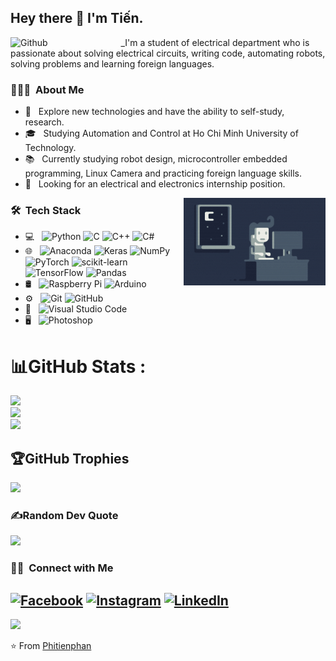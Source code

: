 ## Hey there 👋 I'm Tiến.

<img width="35%" align="left" alt="Github" src="https://github.com/Phitienphan/Phitienphan/assets/133135507/ed85d377-6810-4daf-b76a-bffd83998e6f" />

  _I'm a student of electrical department who is passionate about solving electrical circuits, writing code, automating robots, solving problems and learning foreign languages.

### 👨🏻‍💻 &nbsp;About Me

- 🤔 &nbsp; Explore new technologies and have the ability to self-study, research.
- 🎓 &nbsp; Studying Automation and Control at Ho Chi Minh University of Technology.
- 📚 &nbsp; Currently studying robot design, microcontroller embedded programming, Linux Camera and practicing foreign language skills.
- 👯 &nbsp; Looking for an electrical and electronics internship position.

<img width="45%" align="right" alt="Github" src="https://raw.githubusercontent.com/AVS1508/AVS1508/master/assets/Night-Coding.gif" />



### 🛠 &nbsp;Tech Stack
- 💻 &nbsp;
  ![Python](https://img.shields.io/badge/-Python-333333?style=plastic&logo=python)
  ![C](https://img.shields.io/badge/c-%2300599C.svg?style=plastic&logo=c&logoColor=white)
  ![C++](https://img.shields.io/badge/-C++-333333?style=plastic&logo=C%2B%2B&logoColor=00599C)
  ![C#](https://img.shields.io/badge/c%23-%23239120.svg?style=plastic&logo=c-sharp&logoColor=white)
- 🌐 &nbsp;
  ![Anaconda](https://img.shields.io/badge/Anaconda-%2344A833.svg?style=plastic&logo=anaconda&logoColor=white)
  ![Keras](https://img.shields.io/badge/Keras-%23D00000.svg?style=plastic&logo=Keras&logoColor=white)
  ![NumPy](https://img.shields.io/badge/numpy-%23013243.svg?style=plastic&logo=numpy&logoColor=white)
  ![PyTorch](https://img.shields.io/badge/PyTorch-%23EE4C2C.svg?style=plastic&logo=PyTorch&logoColor=white)
  ![scikit-learn](https://img.shields.io/badge/scikit--learn-%23F7931E.svg?style=plastic&logo=scikit-learn&logoColor=white)
  ![TensorFlow](https://img.shields.io/badge/TensorFlow-%23FF6F00.svg?style=plastic&logo=TensorFlow&logoColor=white)
  ![Pandas](https://img.shields.io/badge/pandas-%23150458.svg?style=plastic&logo=pandas&logoColor=white)
- 🛢 &nbsp;
  ![Raspberry Pi](https://img.shields.io/badge/-RaspberryPi-C51A4A?style=plastic&logo=Raspberry-Pi)
  ![Arduino](https://img.shields.io/badge/-Arduino-00979D?style=plastic&logo=Arduino&logoColor=white)
- ⚙️ &nbsp;
  ![Git](https://img.shields.io/badge/-Git-333333?style=plastic&logo=git)
  ![GitHub](https://img.shields.io/badge/-GitHub-333333?style=plastic&logo=github)
- 🔧 &nbsp;
  ![Visual Studio Code](https://img.shields.io/badge/-Visual%20Studio%20Code-333333?style=plastic&logo=visual-studio-code&logoColor=007ACC)
- 🖥 &nbsp;
  ![Photoshop](https://img.shields.io/badge/-Photoshop-333333?style=plastic&logo=adobe-photoshop)
  
# 📊GitHub Stats :
![](https://github-readme-stats.vercel.app/api?username=Phitienphan&theme=tokyonight&hide_border=false&include_all_commits=false&count_private=false)<br/>
![](https://github-readme-streak-stats.herokuapp.com/?user=Phitienphan&theme=tokyonight&hide_border=false)<br/>
![](https://github-readme-stats.vercel.app/api/top-langs/?username=Phitienphan&theme=tokyonight&hide_border=false&include_all_commits=false&count_private=false&layout=compact)

## 🏆GitHub Trophies
![](https://github-trophies.vercel.app/?username=Phitienphan&theme=radical&no-frame=false&no-bg=false&margin-w=4)

### ✍️Random Dev Quote
![](https://quotes-github-readme.vercel.app/api?type=horizontal&theme=radical)

<h3> 🤝🏻 &nbsp;Connect with Me </h3>

[![Facebook](https://img.shields.io/badge/Facebook-%231877F2.svg?logo=Facebook&logoColor=white)](https://facebook.com/https://www.facebook.com/profile.php?id=100041841216394) [![Instagram](https://img.shields.io/badge/Instagram-%23E4405F.svg?logo=Instagram&logoColor=white)](https://instagram.com/https://www.instagram.com/phitien243/) [![LinkedIn](https://img.shields.io/badge/LinkedIn-%230077B5.svg?logo=linkedin&logoColor=white)](https://linkedin.com/in/https://www.linkedin.com/in/tien-phan-doan-phi-01ba3825a/) 
---
[![](https://visitcount.itsvg.in/api?id=Phitienphan&icon=0&color=0)](https://visitcount.itsvg.in)

⭐️ From [Phitienphan](https://github.com/Phitienphan)
